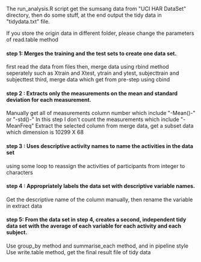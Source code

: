 The run_analysis.R script get the sumsang data from "UCI HAR DataSet" directory, 
then do some stuff, at the end output the tidy data in "tidydata.txt" file.

If you store the origin data in different folder, please change the parameters of read.table method

#### step 1:  Merges the training and the test sets to create one data set.

first read the data from files
then, merge data using rbind method seperately such as Xtrain and Xtest, ytrain and ytest, subjecttrain and subjecttest
third, merge data which get from pre-step using cbind

#### step 2 : Extracts only the measurements on the mean and standard deviation for each measurement. 

Manually get all of measurements column number which include "-Mean()-" or "-std()-" 
In this step I don't count the measurements which include "-MeanFreq"
Extract the selected column from merge data, get a subset data which dimension is 10299 X 68

#### step 3 : Uses descriptive activity names to name the activities in the data set

using some loop to reassign the activities of participants from integer to characters

#### step 4 : Appropriately labels the data set with descriptive variable names. 

Get the descriptive name of the column manually, then rename the variable in extract data

#### step 5: From the data set in step 4, creates a second, independent tidy data set with the average of each variable for each activity and each subject.

Use group_by method and summarise_each method, and in pipeline style
Use write.table method, get the final result file of tidy data
